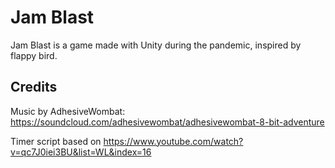 # Jam Blast
Jam Blast is a game made with Unity during the pandemic, inspired by flappy bird.


## Credits
Music by AdhesiveWombat: https://soundcloud.com/adhesivewombat/adhesivewombat-8-bit-adventure

Timer script based on https://www.youtube.com/watch?v=qc7J0iei3BU&list=WL&index=16
